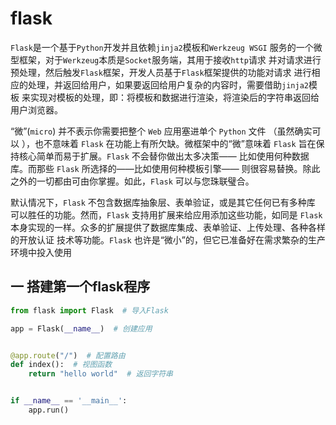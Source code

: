 # flask

`Flask`是一个基于`Python`开发并且依赖`jinja2`模板和`Werkzeug WSGI`
服务的一个微型框架，对于`Werkzeug`本质是`Socket`服务端，其用于接收`http`请求
并对请求进行预处理，然后触发`Flask`框架，开发人员基于`Flask`框架提供的功能对请求
进行相应的处理，并返回给用户，如果要返回给用户复杂的内容时，需要借助`jinja2`模板
来实现对模板的处理，即：将模板和数据进行渲染，将渲染后的字符串返回给用户浏览器。

“微”(`micro`) 并不表示你需要把整个 `Web` 应用塞进单个 `Python` 文件
（虽然确实可以 ），也不意味着 `Flask` 在功能上有所欠缺。微框架中的“微”意味着
`Flask` 旨在保持核心简单而易于扩展。`Flask` 不会替你做出太多决策——
比如使用何种数据库。而那些 `Flask` 所选择的——比如使用何种模板引擎——
则很容易替换。除此之外的一切都由可由你掌握。如此，`Flask` 可以与您珠联璧合。

默认情况下，`Flask` 不包含数据库抽象层、表单验证，或是其它任何已有多种库
可以胜任的功能。然而，`Flask` 支持用扩展来给应用添加这些功能，如同是 `Flask` 
本身实现的一样。众多的扩展提供了数据库集成、表单验证、上传处理、各种各样的开放认证
技术等功能。`Flask` 也许是“微小”的，但它已准备好在需求繁杂的生产环境中投入使用

## 一 搭建第一个flask程序

```python
from flask import Flask  # 导入Flask

app = Flask(__name__)  # 创建应用


@app.route("/")  # 配置路由
def index():  # 视图函数
    return "hello world"  # 返回字符串


if __name__ == '__main__':
    app.run()
```




